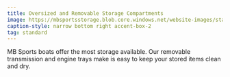 ```yaml
---
title: Oversized and Removable Storage Compartments
image: https://mbsportsstorage.blob.core.windows.net/website-images/standards/removable-storage.jpg
caption-style: narrow bottom right accent-box-2
tag: standard
---
```

MB Sports boats offer the most storage available.  Our removable transmission and engine trays make is easy to keep your stored items clean and dry.
